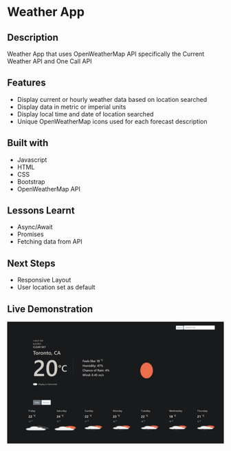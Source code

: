 # Weather App

## Description
Weather App that uses OpenWeatherMap API specifically the Current Weather API and One Call API

## Features
- Display current or hourly weather data based on location searched
- Display data in metric or imperial units
- Display local time and date of location searched
- Unique OpenWeatherMap icons used for each forecast description

## Built with
- Javascript
- HTML
- CSS
- Bootstrap
- OpenWeatherMap API

## Lessons Learnt
- Async/Await
- Promises
- Fetching data from API

## Next Steps
- Responsive Layout
- User location set as default

## Live Demonstration
![UI of app](https://github.com/ngoytom/weather-app/blob/main/weather.JPG?raw=true)


